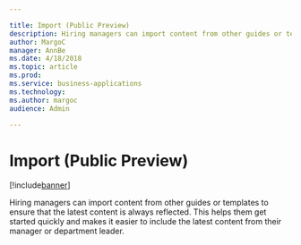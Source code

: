 ```yaml
---

title: Import (Public Preview)
description: Hiring managers can import content from other guides or templates to ensure that the latest content is always reflected.
author: MargoC
manager: AnnBe
ms.date: 4/18/2018
ms.topic: article
ms.prod: 
ms.service: business-applications
ms.technology: 
ms.author: margoc
audience: Admin

---
```

#  Import (Public Preview)




[!include[banner](../../../includes/banner.md)]

Hiring managers can import content from other guides or templates to ensure that
the latest content is always reflected. This helps them get started quickly and
makes it easier to include the latest content from their manager or department
leader.


